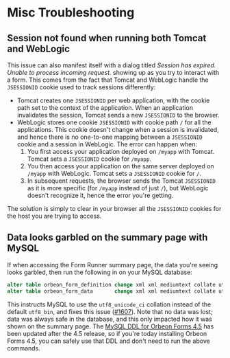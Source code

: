 # Misc Troubleshooting

## Session not found when running both Tomcat and WebLogic

This issue can also manifest itself with a dialog titled _Session has expired. Unable to process incoming request._ showing up as you try to interact with a form. This comes from the fact that Tomcat and WebLogic handle the `JSESSIONID` cookie used to track sessions differently:

* Tomcat creates one `JSESSIONID` per web application, with the cookie path set to the context of the application. When an application invalidates the session, Tomcat sends a new `JSESSIONID` to the browser.
* WebLogic stores one cookie `JSESSIONID` with cookie path `/` for all the applications. This cookie doesn't change when a session is invalidated, and hence there is no one-to-one mapping between a `JSESSIONID` cookie and a session in WebLogic.
The error can happen when:
  1. You first access your application deployed on `/myapp` with Tomcat. Tomcat sets a `JSESSIONID` cookie for `/myapp`.
  2. You then access your application on the same server deployed on `/myapp` with WebLogic. Tomcat sets a `JSESSIONID` cookie for `/`.
  3. In subsequent requests, the browser sends the Tomcat `JSESSIONID` as it is more specific (for `/myapp` instead of just `/`), but WebLogic doesn't recognize it, hence the error you're getting.

The solution is simply to clear in your browser all the `JSESSIONID` cookies for the host you are trying to access.

## Data looks garbled on the summary page with MySQL

If when accessing the Form Runner summary page, the data you're seeing looks garbled, then run the following in on your MySQL database:

```sql
alter table orbeon_form_definition change xml xml mediumtext collate utf8_unicode_ci;
alter table orbeon_form_data       change xml xml mediumtext collate utf8_unicode_ci;
```

This instructs MySQL to use the `utf8_unicode_ci` collation instead of the default `utf8_bin`, and fixes this issue ([#1607]). Note that no data was lost; data was always safe in the database, and this only impacted how it was shown on the summary page. The [MySQL DDL for Orbeon Forms 4.5][mysql-45-ddl] has been updated after the 4.5 release, so if you're today installing Orbeon Forms 4.5, you can safely use that DDL and don't need to run the above commands.

  [#1607]: https://github.com/orbeon/orbeon-forms/issues/1607
  [mysql-45-ddl]: https://github.com/orbeon/orbeon-forms/blob/master/form-runner/jvm/src/main/resources/apps/fr/persistence/relational/ddl/mysql-4_5.sql